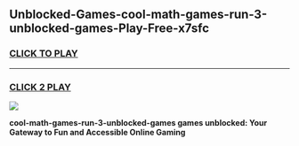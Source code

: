 
## Unblocked-Games-cool-math-games-run-3-unblocked-games-Play-Free-x7sfc
<h3>
<a href="https://premium76.site?title=cool-math-games-run-3-unblocked-games&ref=23A">CLICK TO PLAY</a></h3>
<hr>

<h3>
<a href="https://premium76.site?title=cool-math-games-run-3-unblocked-games&ref=23A">CLICK 2 PLAY</a>
  
</h3>

<a href="https://premium76.site?title=cool-math-games-run-3-unblocked-games&ref=23A"><img src="https://clearcache.store/games.png"></a>


**cool-math-games-run-3-unblocked-games games unblocked: Your Gateway to Fun and Accessible Online Gaming**
